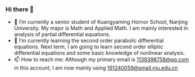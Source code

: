 ### Hi there 👋
- 🔭 I’m currently a senior student of Kuangyaming Hornor School, Nanjing University. My major is Math and Applied Math. I am mainly interested in analysis
of partial differential equations. 
- 🌱 I’m currently learning the second order parabolic differential equations. Next term, I am going to learn second order elliptic differential equations and some 
basic knowledge of nonlinear analysis.
- 📫 How to reach me: Although my primary email is 1139398758@qq.com in this account, I am now mainly using 191240059@smail.nju.edu.cn
<!--
**Xinlin-Wu/Xinlin-Wu** is a ✨ _special_ ✨ repository because its `README.md` (this file) appears on your GitHub profile.

Here are some ideas to get you started:

- 🔭 I’m currently a senior student of Kuangyaming Hornor School, Nanjing University.
- 🌱 I’m currently learning ...
- 👯 I’m looking to collaborate on ...
- 🤔 I’m looking for help with ...
- 💬 Ask me about ...
- 📫 How to reach me: ...
- 😄 Pronouns: ...
- ⚡ Fun fact: ...
-->
